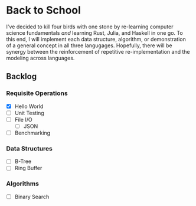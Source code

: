 # Back to School
I've decided to kill four birds with one stone by re-learning computer science
fundamentals _and_ learning Rust, Julia, and Haskell in one go. To this end, I
will implement each data structure, algorithm, or demonstration of a general
concept in all three langugages. Hopefully, there will be synergy between the
reinforcement of repetitive re-implementation and the modeling across languages.

## Backlog
### Requisite Operations
- [x] Hello World
- [ ] Unit Testing
- [ ] File I/O
  - [ ] JSON
- [ ] Benchmarking

### Data Structures
- [ ] B-Tree
- [ ] Ring Buffer

### Algorithms
- [ ] Binary Search
